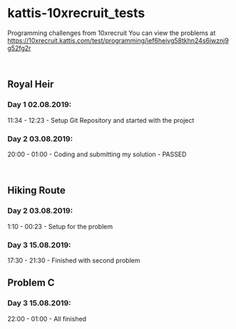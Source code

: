 # kattis-10xrecruit_tests
Programming challenges from 10xrecruit
You can view the problems at https://10xrecruit.kattis.com/test/programming/ief6heivg58tkhn24s6iwznj9g52fg2r

</br>

## Royal Heir
### Day 1 02.08.2019:
11:34 - 12:23 - Setup Git Repository and started with the project

### Day 2 03.08.2019:
20:00 - 01:00 - Coding and submitting my solution - PASSED

</br>

## Hiking Route
### Day 2 03.08.2019:
1:10 - 00:23 - Setup for the problem

### Day 3 15.08.2019:
17:30 - 21:30 - Finished with second problem

## Problem C
### Day 3 15.08.2019:
22:00 - 01:00 - All finished
